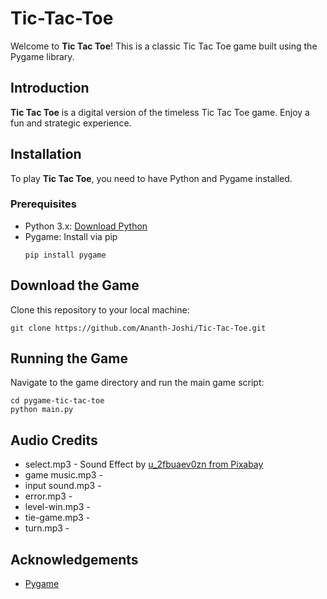 # Tic-Tac-Toe

Welcome to **Tic Tac Toe**! This is a classic Tic Tac Toe game built using the Pygame library.

## Introduction
**Tic Tac Toe** is a digital version of the timeless Tic Tac Toe game. Enjoy a fun and strategic experience.

## Installation
To play **Tic Tac Toe**, you need to have Python and Pygame installed.

### Prerequisites
- Python 3.x: [Download Python](https://www.python.org/downloads/)
- Pygame: Install via pip
  ```
  pip install pygame

## Download the Game
Clone this repository to your local machine:
```
git clone https://github.com/Ananth-Joshi/Tic-Tac-Toe.git
```

## Running the Game
Navigate to the game directory and run the main game script:
```
cd pygame-tic-tac-toe
python main.py
```

## Audio Credits
- select.mp3 - Sound Effect by [u_2fbuaev0zn from Pixabay](https://pixabay.com/users/u_2fbuaev0zn-30247713/)
- game music.mp3 - 
- input sound.mp3 -
- error.mp3 - 
- level-win.mp3 - 
- tie-game.mp3 - 
- turn.mp3 - 



## Acknowledgements
- [Pygame](https://www.pygame.org/)



